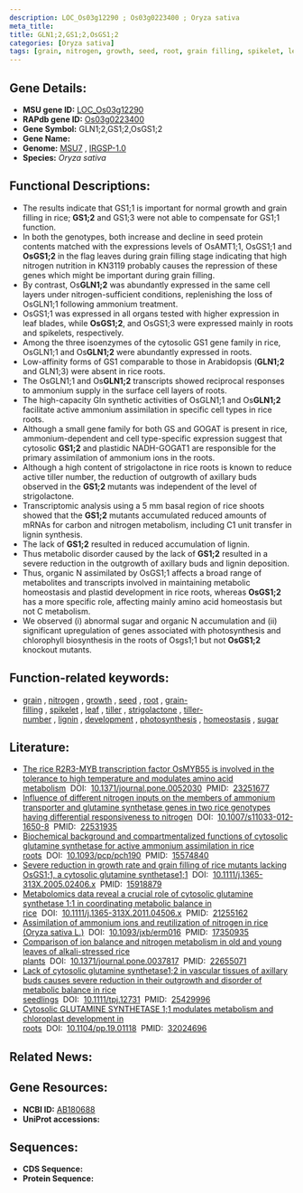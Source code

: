 ```yaml
---
description: LOC_Os03g12290 ; Os03g0223400 ; Oryza sativa
meta_title:
title: GLN1;2,GS1;2,OsGS1;2
categories: [Oryza sativa]
tags: [grain, nitrogen, growth, seed, root, grain filling, spikelet, leaf, tiller, strigolactone, tiller number, lignin, development, photosynthesis, homeostasis, sugar]
---
```


## Gene Details:
- **MSU gene ID:** [LOC_Os03g12290](http://rice.uga.edu/cgi-bin/ORF_infopage.cgi?orf=LOC_Os03g12290)  
- **RAPdb gene ID:** [Os03g0223400](https://rapdb.dna.affrc.go.jp/locus/?name=Os03g0223400)  
- **Gene Symbol:** GLN1;2,GS1;2,OsGS1;2
- **Gene Name:**
- **Genome:**  [MSU7](http://rice.uga.edu/)&nbsp;,&nbsp;[IRGSP-1.0](https://rapdb.dna.affrc.go.jp/download/irgsp1.html)
- **Species:** *Oryza sativa*

## Functional Descriptions:
   - The results indicate that GS1;1 is important for normal growth and grain filling in rice; **GS1;2** and GS1;3 were not able to compensate for GS1;1 function.
   - In both the genotypes, both increase and decline in seed protein contents matched with the expressions levels of OsAMT1;1, OsGS1;1 and **OsGS1;2** in the flag leaves during grain filling stage indicating that high nitrogen nutrition in KN3119 probably causes the repression of these genes which might be important during grain filling.
   - By contrast, Os**GLN1;2** was abundantly expressed in the same cell layers under nitrogen-sufficient conditions, replenishing the loss of OsGLN1;1 following ammonium treatment.
   - OsGS1;1 was expressed in all organs tested with higher expression in leaf blades, while **OsGS1;2**, and OsGS1;3 were expressed mainly in roots and spikelets, respectively.
   - Among the three isoenzymes of the cytosolic GS1 gene family in rice, OsGLN1;1 and Os**GLN1;2** were abundantly expressed in roots.
   - Low-affinity forms of GS1 comparable to those in Arabidopsis (**GLN1;2** and GLN1;3) were absent in rice roots.
   - The OsGLN1;1 and Os**GLN1;2** transcripts showed reciprocal responses to ammonium supply in the surface cell layers of roots.
   - The high-capacity Gln synthetic activities of OsGLN1;1 and Os**GLN1;2** facilitate active ammonium assimilation in specific cell types in rice roots.
   - Although a small gene family for both GS and GOGAT is present in rice, ammonium-dependent and cell type-specific expression suggest that cytosolic **GS1;2** and plastidic NADH-GOGAT1 are responsible for the primary assimilation of ammonium ions in the roots.
   - Although a high content of strigolactone in rice roots is known to reduce active tiller number, the reduction of outgrowth of axillary buds observed in the **GS1;2** mutants was independent of the level of strigolactone.
   - Transcriptomic analysis using a 5 mm basal region of rice shoots showed that the **GS1;2** mutants accumulated reduced amounts of mRNAs for carbon and nitrogen metabolism, including C1 unit transfer in lignin synthesis.
   - The lack of **GS1;2** resulted in reduced accumulation of lignin.
   - Thus metabolic disorder caused by the lack of **GS1;2** resulted in a severe reduction in the outgrowth of axillary buds and lignin deposition.
   - Thus, organic N assimilated by OsGS1;1 affects a broad range of metabolites and transcripts involved in maintaining metabolic homeostasis and plastid development in rice roots, whereas **OsGS1;2** has a more specific role, affecting mainly amino acid homeostasis but not C metabolism.
   - We observed (i) abnormal sugar and organic N accumulation and (ii) significant upregulation of genes associated with photosynthesis and chlorophyll biosynthesis in the roots of Osgs1;1 but not **OsGS1;2** knockout mutants.

## Function-related keywords:
   - [grain](/tags/grain/)&nbsp;,&nbsp;[nitrogen](/tags/nitrogen/)&nbsp;,&nbsp;[growth](/tags/growth/)&nbsp;,&nbsp;[seed](/tags/seed/)&nbsp;,&nbsp;[root](/tags/root/)&nbsp;,&nbsp;[grain-filling](/tags/grain-filling/)&nbsp;,&nbsp;[spikelet](/tags/spikelet/)&nbsp;,&nbsp;[leaf](/tags/leaf/)&nbsp;,&nbsp;[tiller](/tags/tiller/)&nbsp;,&nbsp;[strigolactone](/tags/strigolactone/)&nbsp;,&nbsp;[tiller-number](/tags/tiller-number/)&nbsp;,&nbsp;[lignin](/tags/lignin/)&nbsp;,&nbsp;[development](/tags/development/)&nbsp;,&nbsp;[photosynthesis](/tags/photosynthesis/)&nbsp;,&nbsp;[homeostasis](/tags/homeostasis/)&nbsp;,&nbsp;[sugar](/tags/sugar/)

## Literature:
   - [The rice R2R3-MYB transcription factor OsMYB55 is involved in the tolerance to high temperature and modulates amino acid metabolism](https://www.doi.org/10.1371/journal.pone.0052030)&nbsp;&nbsp;DOI:&nbsp;&nbsp;[10.1371/journal.pone.0052030](https://www.doi.org/10.1371/journal.pone.0052030)&nbsp;&nbsp;PMID:&nbsp;&nbsp;[23251677](https://pubmed.ncbi.nlm.nih.gov/23251677/)
   - [Influence of different nitrogen inputs on the members of ammonium transporter and glutamine synthetase genes in two rice genotypes having differential responsiveness to nitrogen](https://www.doi.org/10.1007/s11033-012-1650-8)&nbsp;&nbsp;DOI:&nbsp;&nbsp;[10.1007/s11033-012-1650-8](https://www.doi.org/10.1007/s11033-012-1650-8)&nbsp;&nbsp;PMID:&nbsp;&nbsp;[22531935](https://pubmed.ncbi.nlm.nih.gov/22531935/)
   - [Biochemical background and compartmentalized functions of cytosolic glutamine synthetase for active ammonium assimilation in rice roots](https://www.doi.org/10.1093/pcp/pch190)&nbsp;&nbsp;DOI:&nbsp;&nbsp;[10.1093/pcp/pch190](https://www.doi.org/10.1093/pcp/pch190)&nbsp;&nbsp;PMID:&nbsp;&nbsp;[15574840](https://pubmed.ncbi.nlm.nih.gov/15574840/)
   - [Severe reduction in growth rate and grain filling of rice mutants lacking OsGS1;1, a cytosolic glutamine synthetase1;1](https://www.doi.org/10.1111/j.1365-313X.2005.02406.x)&nbsp;&nbsp;DOI:&nbsp;&nbsp;[10.1111/j.1365-313X.2005.02406.x](https://www.doi.org/10.1111/j.1365-313X.2005.02406.x)&nbsp;&nbsp;PMID:&nbsp;&nbsp;[15918879](https://pubmed.ncbi.nlm.nih.gov/15918879/)
   - [Metabolomics data reveal a crucial role of cytosolic glutamine synthetase 1;1 in coordinating metabolic balance in rice](https://www.doi.org/10.1111/j.1365-313X.2011.04506.x)&nbsp;&nbsp;DOI:&nbsp;&nbsp;[10.1111/j.1365-313X.2011.04506.x](https://www.doi.org/10.1111/j.1365-313X.2011.04506.x)&nbsp;&nbsp;PMID:&nbsp;&nbsp;[21255162](https://pubmed.ncbi.nlm.nih.gov/21255162/)
   - [Assimilation of ammonium ions and reutilization of nitrogen in rice (Oryza sativa L.)](https://www.doi.org/10.1093/jxb/erm016)&nbsp;&nbsp;DOI:&nbsp;&nbsp;[10.1093/jxb/erm016](https://www.doi.org/10.1093/jxb/erm016)&nbsp;&nbsp;PMID:&nbsp;&nbsp;[17350935](https://pubmed.ncbi.nlm.nih.gov/17350935/)
   - [Comparison of ion balance and nitrogen metabolism in old and young leaves of alkali-stressed rice plants](https://www.doi.org/10.1371/journal.pone.0037817)&nbsp;&nbsp;DOI:&nbsp;&nbsp;[10.1371/journal.pone.0037817](https://www.doi.org/10.1371/journal.pone.0037817)&nbsp;&nbsp;PMID:&nbsp;&nbsp;[22655071](https://pubmed.ncbi.nlm.nih.gov/22655071/)
   - [Lack of cytosolic glutamine synthetase1;2 in vascular tissues of axillary buds causes severe reduction in their outgrowth and disorder of metabolic balance in rice seedlings](https://www.doi.org/10.1111/tpj.12731)&nbsp;&nbsp;DOI:&nbsp;&nbsp;[10.1111/tpj.12731](https://www.doi.org/10.1111/tpj.12731)&nbsp;&nbsp;PMID:&nbsp;&nbsp;[25429996](https://pubmed.ncbi.nlm.nih.gov/25429996/)
   - [Cytosolic GLUTAMINE SYNTHETASE 1;1 modulates metabolism and chloroplast development in roots](https://www.doi.org/10.1104/pp.19.01118)&nbsp;&nbsp;DOI:&nbsp;&nbsp;[10.1104/pp.19.01118](https://www.doi.org/10.1104/pp.19.01118)&nbsp;&nbsp;PMID:&nbsp;&nbsp;[32024696](https://pubmed.ncbi.nlm.nih.gov/32024696/)

## Related News:

## Gene Resources:
- **NCBI ID:**  [AB180688](http://www.ncbi.nlm.nih.gov/nuccore/AB180688)
- **UniProt accessions:** [](https://www.uniprot.org/uniprotkb//entry)

## Sequences:
- **CDS Sequence:**
- **Protein Sequence:**
